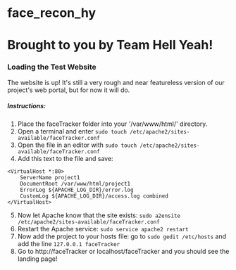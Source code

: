 # face_recon_hy

# Brought to you by Team Hell Yeah!

### Loading the Test Website
The website is up! It's still a very rough and near featureless version of our project's web portal, but for now it will do.

##### Instructions:
1. Place the faceTracker folder into your '/var/www/html/' directory.
2. Open a terminal and enter `sudo touch /etc/apache2/sites-available/faceTracker.conf`
3. Open the file in an editor with `sudo touch /etc/apache2/sites-available/faceTracker.conf`
4. Add this text to the file and save: 
```
<VirtualHost *:80>
    ServerName project1
    DocumentRoot /var/www/html/project1
    ErrorLog ${APACHE_LOG_DIR}/error.log
    CustomLog ${APACHE_LOG_DIR}/access.log combined
</VirtualHost>
```
5. Now let Apache know that the site exists: `sudo a2ensite /etc/apache2/sites-available/faceTracker.conf`
6. Restart the Apache service: `sudo service apache2 restart`
7. Now add the project to your hosts file: go to `sudo gedit /etc/hosts` and add the line `127.0.0.1 faceTracker`
8. Go to http://faceTracker or localhost/faceTracker and you should see the landing page!

